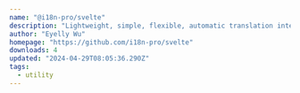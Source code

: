 ```yaml
---
name: "@i18n-pro/svelte"
description: "Lightweight, simple, flexible, automatic translation internationalization tool for Svelte（适用于 Svelte 的轻量、简单、灵活、自动翻译的国际化工具）"
author: "Eyelly Wu"
homepage: "https://github.com/i18n-pro/svelte"
downloads: 4
updated: "2024-04-29T08:05:36.290Z"
tags: 
  - utility
---
```

